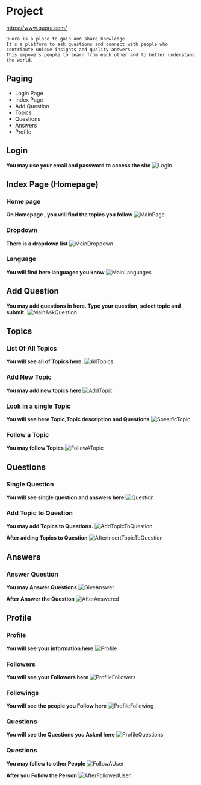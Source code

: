 # Project
https://www.quora.com/
```
Quora is a place to gain and share knowledge.
It's a platform to ask questions and connect with people who contribute unique insights and quality answers.
This empowers people to learn from each other and to better understand the world.
```

## Paging
- Login Page
- Index Page
- Add Question
- Topics
- Questions
- Answers
- Profile

## Login
**You may use your email and password to access the site**
![Login](/Images/Login.png)

## Index Page (Homepage)
### Home page
**On Homepage , you will find the topics you follow**
![MainPage](/Images/MainPage.png)

### Dropdown
**There is a dropdown list**
![MainDropdown](/Images/MainDropdown.png)

### Language
**You will find here languages you know**
![MainLanguages](/Images/MainLanguages.png)

## Add Question
**You may add questions in here. Type your question, select topic and submit.**
![MainAskQuestion](/Images/MainAskQuestion.png)

## Topics
### List Of All Topics
**You will see all of Topics here.**
![AllTopics](/Images/AllTopics.png)

### Add New Topic
**You may add new topics here**
![AddTopic](/Images/AddTopic.png)

### Look in a single Topic
**You will see here Topic,Topic description and Questions**
![SpesificTopic](/Images/SpesificTopic.png)

### Follow a Topic
**You may follow Topics**
![FollowATopic](/Images/FollowATopic.png)

## Questions
### Single Question
**You will see single question and answers here**
![Question](/Images/Question.png)

### Add Topic to Question
**You may add Topics to Questions.**
![AddTopicToQuestion](/Images/AddTopicToQuestion.png)

**After adding Topics to Question**
![AfterInsertTopicToQuestion](/Images/AfterInsertTopicToQuestion.png)

## Answers
### Answer Question
**You may Answer Questions**
![GiveAnswer](/Images/GiveAnswer.png)

**After Answer the Question**
![AfterAnswered](/Images/AfterAnswered.png)

## Profile
### Profile
**You will see your information here**
![Profile](/Images/Profile.png)

### Followers
**You will see your Followers here**
![ProfileFollowers](/Images/ProfileFollowers.png)

### Followings
**You will see the people you Follow here**
![ProfileFollowing](/Images/ProfileFollowing.png)

### Questions
**You will see the Questions you Asked here**
![ProfileQuestions](/Images/ProfileQuestions.png)

### Questions
**You may follow to other People**
![FollowAUser](/Images/FollowAUser.png)

**After you Follow the Person**
![AfterFollowedUser](/Images/AfterFollowedUser.png)
